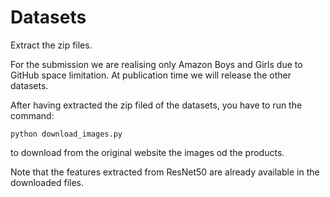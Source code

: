 # Datasets

Extract the zip files.

For the submission we are realising only Amazon Boys and Girls due to GitHub space limitation. At publication time we will release the other datasets.

After having extracted the zip filed of the datasets, you have to run the command:

```
python download_images.py
```

to download from the original website the images od the products. 

Note that the features extracted from ResNet50 are already available in the downloaded files.




